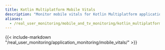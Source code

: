 ```yaml
---
title: Kotlin Multiplatform Mobile Vitals
description: "Monitor mobile vitals for Kotlin Multiplatform applications including performance metrics across iOS and Android platforms."
aliases:
  - /real_user_monitoring/mobile_and_tv_monitoring/kotlin_multiplatform/mobile_vitals
---
```


{{< include-markdown "/real_user_monitoring/application_monitoring/mobile_vitals/" >}}